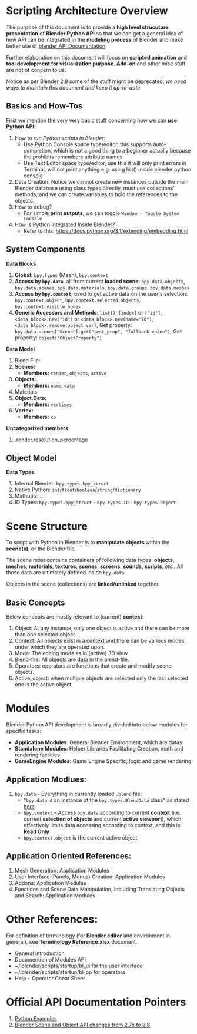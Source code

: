 # Scripting Architecture Overview

The purpose of this doucment is to provide a **high level strucuture presentation** of **Blender Python API** so that we can get a general idea of how API can be integrated in the **modeling process** of Blender and make better use of [blender API Documentation](http://www.blender.org/api/blender_python_api_2_74_5/). 

Further elaboration on this document will focus on **scripted animation** and **tool development for visualization purpose**. **Add-on** and other misc stuff are not of concern to us.

Notice as per Blender 2.8 some of the stuff might be deprecated, *we need ways to maintain this document and keep it up-to-date*.

## Basics and How-Tos

First we mention the very very basic stuff concerning how we can **use Python API**:

1. How to *run Python scripts in Blender*:
    * Use Python Console space type/editor, this supports auto-completion, which is not a good thing to a beginner actually because the prohibits remembers attribute names
    * Use Text Editor space type/editor, use this it will only print errors in Terminal, will not print anything e.g. using list() inside blender python console
2. Data Creation: Notice we cannot create new instances outside the main Blender database using class types directly, must use collections' methods, and we can create variables to hold the references to the objects.
3. How to debug?
    * For simple **print outputs**, we can toggle `Window - Toggle System Console`
4. How is Python Integrated Inside Blender?  
	* Refer to this: https://docs.python.org/3.1/extending/embedding.html

## System Components

**Data Blocks**

1. **Global**: `bpy.types` (Mesh), `bpy.context`
2. **Access by `bpy.data`**, all from current **loaded scene**: `bpy.data.objects`, `bpy.data.scenes`, `bpy.data.materials`, `bpy.data.groups`, `bpy.data.meshes`
3. **Access by `bpy.context`**, used to get active data on the user's selection: `bpy.context.object`, `bpy.context.selected_objects`, `bpy.context.visible_bones`
4. **Generic Accessors and Methods**: `list()`, `[index]` or `["id"]`, `<data_block>.new("id")` or `<data_block>.new(name="id")`, `<data_block>.remove(object_var)`, Get property: `bpy.data.scenes["Scene"].get("test_prop", "fallback value")`, Get property: `object["ObjectProperty"]`

**Data Model**

1. Blend File:
1. **Scenes:**
    * **Members:** `render`, `objects`, `active`
1. **Objects:**
    * **Members:** `name`, `data`
1. Materials
1. **Object.Data:**
    * **Members:** `vertices`
1. **Vertex:**
    * **Members:** `co`

**Uncategorized members:**

1. <scene>.render.resolution_percentage

## Object Model

**Data Types**

1. Internal Blender: `bpy.types.bpy_struct`
2. Native Python: `int`/`float`/`boolean`/`string`/`dictionary`
3. Mathutils: ...
4. ID Types: `bpy.types.bpy_struct` - `bpy.types.ID` - `bpy.types.Object`

# Scene Structure

To script with Python in Blender is to **manipulate objects** within the **scene(s)**, or the Blender file.

The scene most contains containers of following data types: **objects**, **meshes**, **materials**, **textures**, **scenes**, **screens**, **sounds**, **scripts**, *etc.*. All those data are ultimately defined inside `bpy.data`.

Objects in the scene (collections) are **linked/unlinked** together.

## Basic Concepts

Below concepts are mostly relevant to (current) **context**:

1. Object: At any instance, only one object is active and there can be more than one selected object.
2. Context: All objects exist in a context and there can be various modes under which they are operated upon.
3. Mode: The editing mode as in (active) 3D view
4. Blend-file: All objects are data in the blend-file.
5. Operators: operators are functions that create and modify scene objects.
6. Active_object: when multiple objects are selected only the last selected one is the active object.

# Modules

Blender Python API development is broadly divided into below modules for specific tasks:

* **Application Modules**: General Blender Environment, which are datas
* **Standalone Modules**: Helper Libraries Facilitating Creation, math and rendering facilities
* **GameEngine Modules**: Game Engine Specific, logic and game rendering

## Application Modlues:

1. `bpy.data` - Everything in currently loaded `.blend` file: 
    * "`bpy.data` is an instance of the `bpy.types.BlendData` class" as stated [here](http://www.blender.org/api/blender_python_api_2_74_5/info_api_reference.html#simple-data-access).
    * `bpy.context` – Access `bpy.data` according to current **context** (i.e. current **selection of objects** and current **active viewport**), which effectively limits data accessing according to context, and this is **Read Only**
    * `bpy.context.object` is the current active object

## Application Oriented References:
	
1. Mesh Generation: Application Modules
2. User Interface (Panels, Menus) Creation: Application Modules
3. Addons: Application Modules
4. Functions and Scene Data Manipulation, Including Translating Objects and Search: Application Modules

# Other References:

For definition of terminology (for **Blender editor** and environment in general), see **Terminology Reference.xlsx** document.

* General introduction
* Documention of Modules API
* ~/.blender/scripts/startup/bl_ui for the user interface
* ~/.blender/scripts/startup/bl_op for operators
* Help ‣ Operator Cheat Sheet

# Official API Documentation Pointers

1. [Python Examples](https://docs.blender.org/manual/en/latest/editors/python_console.html)
2. [Blender Scene and Object API changes from 2.7x to 2.8](https://wiki.blender.org/wiki/Reference/Release_Notes/2.80/Python_API/Scene_and_Object_API)
